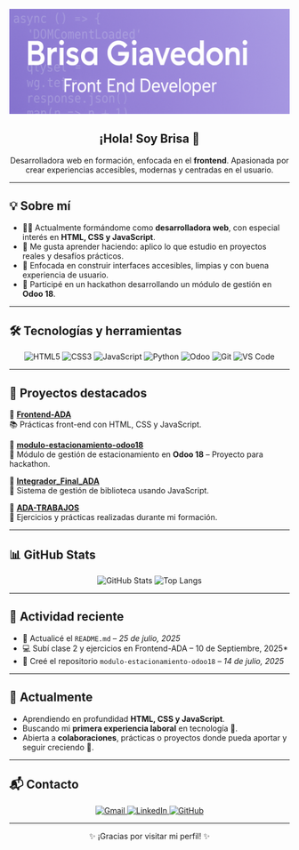 <p align="center">
  <img src="banners.png" alt="Brisa Giavedoni Banner" />
</p>

<h2 align="center">¡Hola! Soy Brisa 👋</h2>

<p align="center">
  Desarrolladora web en formación, enfocada en el <strong>frontend</strong>. Apasionada por crear experiencias accesibles, modernas y centradas en el usuario.
</p>

---

## 💡 Sobre mí

- 👩‍💻 Actualmente formándome como **desarrolladora web**, con especial interés en **HTML, CSS y JavaScript**.
- 🚀 Me gusta aprender haciendo: aplico lo que estudio en proyectos reales y desafíos prácticos.
- 🎯 Enfocada en construir interfaces accesibles, limpias y con buena experiencia de usuario.
- 🧩 Participé en un hackathon desarrollando un módulo de gestión en **Odoo 18**.

---

## 🛠️ Tecnologías y herramientas

<p align="center">

  <img src="https://img.shields.io/badge/HTML5-E34F26?style=for-the-badge&logo=html5&logoColor=white" alt="HTML5"/>
  <img src="https://img.shields.io/badge/CSS3-1572B6?style=for-the-badge&logo=css3&logoColor=white" alt="CSS3"/>
  <img src="https://img.shields.io/badge/JavaScript-F7DF1E?style=for-the-badge&logo=javascript&logoColor=black" alt="JavaScript"/>
  <img src="https://img.shields.io/badge/Python-3776AB?style=for-the-badge&logo=python&logoColor=white" alt="Python"/>
  <img src="https://img.shields.io/badge/Odoo-714B67?style=for-the-badge&logo=odoo&logoColor=white" alt="Odoo"/>
  <img src="https://img.shields.io/badge/Git-F05032?style=for-the-badge&logo=git&logoColor=white" alt="Git"/>
  <img src="https://img.shields.io/badge/VS%20Code-007ACC?style=for-the-badge&logo=visual-studio-code&logoColor=white" alt="VS Code"/>

</p>

---

## 🚀 Proyectos destacados

🔹 [**Frontend-ADA**](https://github.com/BrisaGiavedoni/Frontend-ADA)  
📚 Prácticas front-end con HTML, CSS y JavaScript.

🔹 [**modulo-estacionamiento-odoo18**](https://github.com/BrisaGiavedoni/modulo-estacionamiento-odoo18)  
🚗 Módulo de gestión de estacionamiento en **Odoo 18** – Proyecto para hackathon.

🔹 [**Integrador_Final_ADA**](https://github.com/BrisaGiavedoni/Integrador_Final_ADA)  
📖 Sistema de gestión de biblioteca usando JavaScript.

🔹 [**ADA-TRABAJOS**](https://github.com/BrisaGiavedoni/ADA-TRABAJOS)  
📝 Ejercicios y prácticas realizadas durante mi formación.

---

## 📊 GitHub Stats

<p align="center">

  <img src="https://github-readme-stats.vercel.app/api?username=BrisaGiavedoni&show_icons=true&theme=tokyonight&hide_title=true" alt="GitHub Stats" />
  <img src="https://github-readme-stats.vercel.app/api/top-langs/?username=BrisaGiavedoni&layout=compact&theme=tokyonight" alt="Top Langs" />

</p>

---

## 📌 Actividad reciente

- 📝 Actualicé el `README.md` – *25 de julio, 2025*  
- 💻 Subí clase 2 y ejercicios en Frontend-ADA – 10 de Septiembre, 2025*  
- 🚀 Creé el repositorio `modulo-estacionamiento-odoo18` – *14 de julio, 2025*

---

## 🎯 Actualmente

- Aprendiendo en profundidad **HTML, CSS y JavaScript**.
- Buscando mi **primera experiencia laboral** en tecnología 💼.
- Abierta a **colaboraciones**, prácticas o proyectos donde pueda aportar y seguir creciendo 🤝.

---

## 📬 Contacto

<p align="center">

  <a href="mailto:giavedonibrisa@gmail.com">
    <img src="https://img.shields.io/badge/Gmail-giavedonibrisa%40gmail.com-red?style=for-the-badge&logo=gmail&logoColor=white" alt="Gmail" />
  </a>
  <a href="https://www.linkedin.com/in/brisa-giavedoni/">
    <img src="https://img.shields.io/badge/LinkedIn-Brisa%20Giavedoni-blue?style=for-the-badge&logo=linkedin" alt="LinkedIn" />
  </a>
  <a href="https://github.com/BrisaGiavedoni">
    <img src="https://img.shields.io/badge/GitHub-BrisaGiavedoni-24292e?style=for-the-badge&logo=github" alt="GitHub" />
  </a>

</p>

---

<p align="center">
  ✨ ¡Gracias por visitar mi perfil! ✨  
</p>

